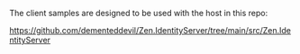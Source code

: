 The client samples are designed to be used with the host in this repo:

https://github.com/dementeddevil/Zen.IdentityServer/tree/main/src/Zen.IdentityServer
